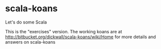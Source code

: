 scala-koans
===========

Let's do some Scala


This is the "exercises" version.  The working koans are 
at http://bitbucket.org/dickwall/scala-koans/wiki/Home for more details and answers on scala-koans
